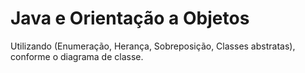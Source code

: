 # Java e Orientação a Objetos

Utilizando (Enumeração, Herança, Sobreposição, Classes abstratas), conforme o diagrama de classe.
